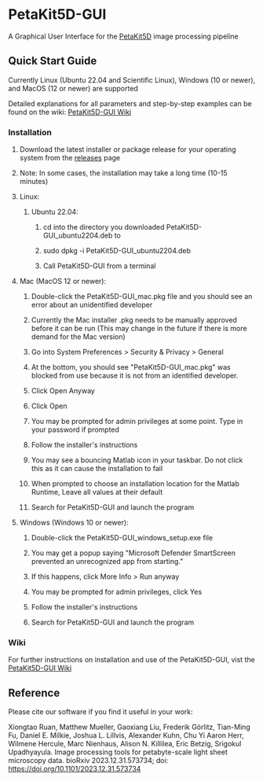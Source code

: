 # PetaKit5D-GUI
A Graphical User Interface for the [PetaKit5D](https://github.com/abcucberkeley/PetaKit5D) image processing pipeline

## Quick Start Guide
Currently Linux (Ubuntu 22.04 and Scientific Linux), Windows (10 or newer), and MacOS (12 or newer) are supported

Detailed explanations for all parameters and step-by-step examples can be found on the wiki: [PetaKit5D-GUI Wiki](https://github.com/abcucberkeley/PetaKit5D-GUI/wiki)

### Installation
   1. Download the latest installer or package release for your operating system from the [releases](https://github.com/abcucberkeley/PetaKit5D-GUI/releases) page

   2. Note: In some cases, the installation may take a long time (10-15 minutes)

   3. Linux:

      1. Ubuntu 22.04:

         1. cd into the directory you downloaded PetaKit5D-GUI_ubuntu2204.deb to

         2. sudo dpkg -i PetaKit5D-GUI_ubuntu2204.deb

         3. Call PetaKit5D-GUI from a terminal

   4. Mac (MacOS 12 or newer):

      1. Double-click the PetaKit5D-GUI_mac.pkg file and you should see an error about an unidentified developer

      2. Currently the Mac installer .pkg needs to be manually approved before it can be run (This may change in the future if there is more demand for the Mac version)
     
      3. Go into System Preferences > Security & Privacy > General
     
      4. At the bottom, you should see "PetaKit5D-GUI_mac.pkg" was blocked from use because it is not from an identified developer.

      5. Click Open Anyway

      6. Click Open

      7. You may be prompted for admin privileges at some point. Type in your password if prompted

      8. Follow the installer's instructions

      9. You may see a bouncing Matlab icon in your taskbar. Do not click this as it can cause the installation to fail

      10. When prompted to choose an installation location for the Matlab Runtime, Leave all values at their default

      11. Search for PetaKit5D-GUI and launch the program

   5. Windows (Windows 10 or newer):

      1. Double-click the PetaKit5D-GUI_windows_setup.exe file

      2. You may get a popup saying "Microsoft Defender SmartScreen prevented an unrecognized app from starting."

      3. If this happens, click More Info > Run anyway

      5. You may be prompted for admin privileges, click Yes

      6. Follow the installer's instructions

      7. Search for PetaKit5D-GUI and launch the program

### Wiki

For further instructions on installation and use of the PetaKit5D-GUI, vist the [PetaKit5D-GUI Wiki](https://github.com/abcucberkeley/PetaKit5D-GUI/wiki)

## Reference

Please cite our software if you find it useful in your work:

Xiongtao Ruan, Matthew Mueller, Gaoxiang Liu, Frederik Görlitz, Tian-Ming Fu, Daniel E. Milkie, Joshua L. Lillvis, Alexander Kuhn, Chu Yi Aaron Herr, Wilmene Hercule, Marc Nienhaus, Alison N. Killilea, Eric Betzig, Srigokul Upadhyayula. Image processing tools for petabyte-scale light sheet microscopy data. bioRxiv 2023.12.31.573734; doi: https://doi.org/10.1101/2023.12.31.573734
